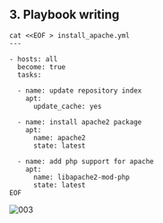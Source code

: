 ## 3. Playbook writing

```
cat <<EOF > install_apache.yml
---

- hosts: all
  become: true
  tasks:

  - name: update repository index
    apt:
      update_cache: yes

  - name: install apache2 package
    apt:
      name: apache2
      state: latest

  - name: add php support for apache
    apt:
      name: libapache2-mod-php
      state: latest
EOF
```
![003](https://user-images.githubusercontent.com/42735894/150816977-6842f8d8-08b0-4c4b-8476-fce73b2eb84b.PNG)